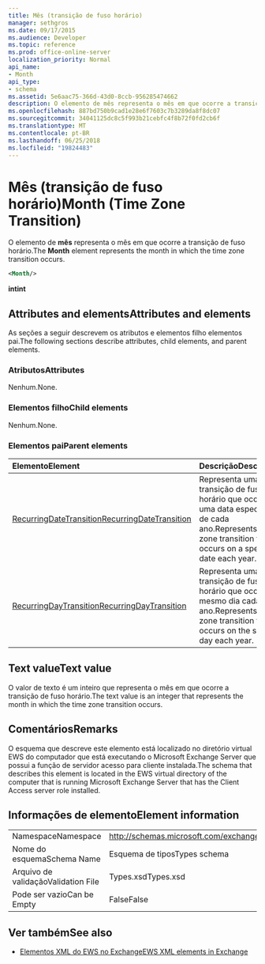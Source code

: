 ```yaml
---
title: Mês (transição de fuso horário)
manager: sethgros
ms.date: 09/17/2015
ms.audience: Developer
ms.topic: reference
ms.prod: office-online-server
localization_priority: Normal
api_name:
- Month
api_type:
- schema
ms.assetid: 5e6aac75-366d-43d0-8ccb-956285474662
description: O elemento de mês representa o mês em que ocorre a transição de fuso horário.
ms.openlocfilehash: 887bd750b9cad1e28e6f7603c7b3289da8f8dc07
ms.sourcegitcommit: 34041125dc8c5f993b21cebfc4f8b72f0fd2cb6f
ms.translationtype: MT
ms.contentlocale: pt-BR
ms.lasthandoff: 06/25/2018
ms.locfileid: "19824483"
---
```

# <a name="month-time-zone-transition"></a><span data-ttu-id="40eb9-103">Mês (transição de fuso horário)</span><span class="sxs-lookup"><span data-stu-id="40eb9-103">Month (Time Zone Transition)</span></span>

<span data-ttu-id="40eb9-104">O elemento de **mês** representa o mês em que ocorre a transição de fuso horário.</span><span class="sxs-lookup"><span data-stu-id="40eb9-104">The **Month** element represents the month in which the time zone transition occurs.</span></span> 
  
```xml
<Month/>
```

 <span data-ttu-id="40eb9-105">**int**</span><span class="sxs-lookup"><span data-stu-id="40eb9-105">**int**</span></span>
## <a name="attributes-and-elements"></a><span data-ttu-id="40eb9-106">Attributes and elements</span><span class="sxs-lookup"><span data-stu-id="40eb9-106">Attributes and elements</span></span>

<span data-ttu-id="40eb9-107">As seções a seguir descrevem os atributos e elementos filho elementos pai.</span><span class="sxs-lookup"><span data-stu-id="40eb9-107">The following sections describe attributes, child elements, and parent elements.</span></span>
  
### <a name="attributes"></a><span data-ttu-id="40eb9-108">Atributos</span><span class="sxs-lookup"><span data-stu-id="40eb9-108">Attributes</span></span>

<span data-ttu-id="40eb9-109">Nenhum.</span><span class="sxs-lookup"><span data-stu-id="40eb9-109">None.</span></span>
  
### <a name="child-elements"></a><span data-ttu-id="40eb9-110">Elementos filho</span><span class="sxs-lookup"><span data-stu-id="40eb9-110">Child elements</span></span>

<span data-ttu-id="40eb9-111">Nenhum.</span><span class="sxs-lookup"><span data-stu-id="40eb9-111">None.</span></span>
  
### <a name="parent-elements"></a><span data-ttu-id="40eb9-112">Elementos pai</span><span class="sxs-lookup"><span data-stu-id="40eb9-112">Parent elements</span></span>

|<span data-ttu-id="40eb9-113">**Elemento**</span><span class="sxs-lookup"><span data-stu-id="40eb9-113">**Element**</span></span>|<span data-ttu-id="40eb9-114">**Descrição**</span><span class="sxs-lookup"><span data-stu-id="40eb9-114">**Description**</span></span>|
|:-----|:-----|
|[<span data-ttu-id="40eb9-115">RecurringDateTransition</span><span class="sxs-lookup"><span data-stu-id="40eb9-115">RecurringDateTransition</span></span>](recurringdatetransition.md) <br/> |<span data-ttu-id="40eb9-116">Representa uma transição de fuso horário que ocorre em uma data específica de cada ano.</span><span class="sxs-lookup"><span data-stu-id="40eb9-116">Represents a time zone transition that occurs on a specific date each year.</span></span>  <br/> |
|[<span data-ttu-id="40eb9-117">RecurringDayTransition</span><span class="sxs-lookup"><span data-stu-id="40eb9-117">RecurringDayTransition</span></span>](recurringdaytransition.md) <br/> |<span data-ttu-id="40eb9-118">Representa uma transição de fuso horário que ocorre no mesmo dia cada ano.</span><span class="sxs-lookup"><span data-stu-id="40eb9-118">Represents a time zone transition that occurs on the same day each year.</span></span>  <br/> |
   
## <a name="text-value"></a><span data-ttu-id="40eb9-119">Text value</span><span class="sxs-lookup"><span data-stu-id="40eb9-119">Text value</span></span>

<span data-ttu-id="40eb9-120">O valor de texto é um inteiro que representa o mês em que ocorre a transição de fuso horário.</span><span class="sxs-lookup"><span data-stu-id="40eb9-120">The text value is an integer that represents the month in which the time zone transition occurs.</span></span>
  
## <a name="remarks"></a><span data-ttu-id="40eb9-121">Comentários</span><span class="sxs-lookup"><span data-stu-id="40eb9-121">Remarks</span></span>

<span data-ttu-id="40eb9-122">O esquema que descreve este elemento está localizado no diretório virtual EWS do computador que está executando o Microsoft Exchange Server que possui a função de servidor acesso para cliente instalada.</span><span class="sxs-lookup"><span data-stu-id="40eb9-122">The schema that describes this element is located in the EWS virtual directory of the computer that is running Microsoft Exchange Server that has the Client Access server role installed.</span></span>
  
## <a name="element-information"></a><span data-ttu-id="40eb9-123">Informações de elemento</span><span class="sxs-lookup"><span data-stu-id="40eb9-123">Element information</span></span>

|||
|:-----|:-----|
|<span data-ttu-id="40eb9-124">Namespace</span><span class="sxs-lookup"><span data-stu-id="40eb9-124">Namespace</span></span>  <br/> |http://schemas.microsoft.com/exchange/services/2006/types  <br/> |
|<span data-ttu-id="40eb9-125">Nome do esquema</span><span class="sxs-lookup"><span data-stu-id="40eb9-125">Schema Name</span></span>  <br/> |<span data-ttu-id="40eb9-126">Esquema de tipos</span><span class="sxs-lookup"><span data-stu-id="40eb9-126">Types schema</span></span>  <br/> |
|<span data-ttu-id="40eb9-127">Arquivo de validação</span><span class="sxs-lookup"><span data-stu-id="40eb9-127">Validation File</span></span>  <br/> |<span data-ttu-id="40eb9-128">Types.xsd</span><span class="sxs-lookup"><span data-stu-id="40eb9-128">Types.xsd</span></span>  <br/> |
|<span data-ttu-id="40eb9-129">Pode ser vazio</span><span class="sxs-lookup"><span data-stu-id="40eb9-129">Can be Empty</span></span>  <br/> |<span data-ttu-id="40eb9-130">False</span><span class="sxs-lookup"><span data-stu-id="40eb9-130">False</span></span>  <br/> |
   
## <a name="see-also"></a><span data-ttu-id="40eb9-131">Ver também</span><span class="sxs-lookup"><span data-stu-id="40eb9-131">See also</span></span>



- [<span data-ttu-id="40eb9-132">Elementos XML do EWS no Exchange</span><span class="sxs-lookup"><span data-stu-id="40eb9-132">EWS XML elements in Exchange</span></span>](ews-xml-elements-in-exchange.md)

